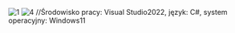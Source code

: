 ![1](https://github.com/Oliwia000/baza/assets/152185830/d29b3070-bd7e-4b34-b4cf-0b83cd4b5f85)
![4](https://github.com/Oliwia000/baza/assets/152185830/ac39b941-1788-4b8b-8873-e45a1eb497da)
//Środowisko pracy: Visual Studio2022, język: C#, system operacyjny: Windows11
